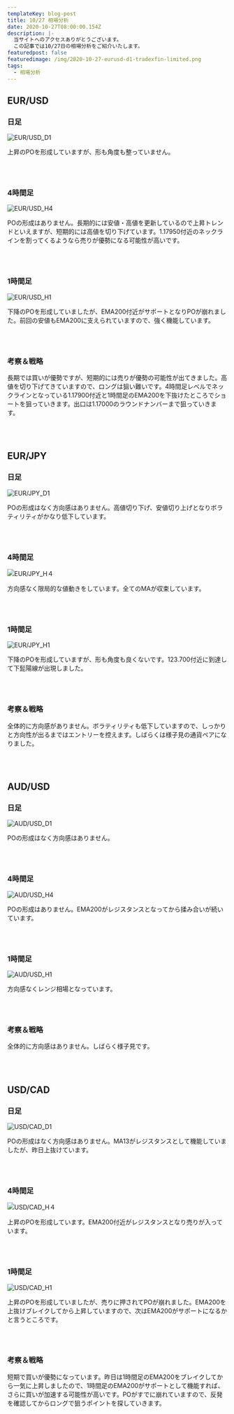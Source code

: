 ```yaml
---
templateKey: blog-post
title: 10/27 相場分析
date: 2020-10-27T08:00:00.154Z
description: |-
  当サイトへのアクセスありがとうございます。
  この記事では10/27日の相場分析をご紹介いたします。
featuredpost: false
featuredimage: /img/2020-10-27-eurusd-d1-tradexfin-limited.png
tags:
  - 相場分析
---
```

## EUR/USD

### 日足

![EUR/USD_D1](/img/2020-10-27-eurusd-d1-tradexfin-limited.png)

上昇のPOを形成していますが、形も角度も整っていません。

<br/>
<br/>

### 4時間足

![EUR/USD_H4](/img/2020-10-27-eurusd-h4-tradexfin-limited.png)

POの形成はありません。長期的には安値・高値を更新しているので上昇トレンドといえますが、短期的には高値を切り下げています。1.17950付近のネックラインを割ってくるようなら売りが優勢になる可能性が高いです。

<br/>
<br/>

### 1時間足

![EUR/USD_H1](/img/2020-10-27-eurusd-h1-tradexfin-limited.png)

下降のPOを形成していましたが、EMA200付近がサポートとなりPOが崩れました。前回の安値もEMA200に支えられていますので、強く機能しています。

<br/>
<br/>

### 考察＆戦略

長期では買いが優勢ですが、短期的には売りが優勢の可能性が出てきました。高値を切り下げてきていますので、ロングは狙い難いです。4時間足レベルでネックラインとなっている1.17900付近と1時間足のEMA200を下抜けたところでショートを狙っていきます。出口は1.17000のラウンドナンバーまで狙っていきます。

<br/>
<br/>

## EUR/JPY

### 日足

![EUR/JPY_D1](/img/2020-10-27-eurjpy-d1-tradexfin-limited.png)

POの形成はなく方向感はありません。高値切り下げ、安値切り上げとなりボラティリティがかなり低下しています。

<br/>
<br/>

### 4時間足

![EUR/JPY_H４](/img/2020-10-27-eurjpy-h4-tradexfin-limited.png)

方向感なく限局的な値動きをしています。全てのMAが収束しています。

<br/>
<br/>

### 1時間足

![EUR/JPY_H1](/img/2020-10-27-eurjpy-h1-tradexfin-limited.png)

下降のPOを形成していますが、形も角度も良くないです。123.700付近に到達して下髭陽線が出現しました。

<br/>
<br/>

### 考察＆戦略

全体的に方向感がありません。ボラティリティも低下していますので、しっかりと方向性が出るまではエントリーを控えます。しばらくは様子見の通貨ペアになりました。

<br/>
<br/>

## AUD/USD

### 日足

![AUD/USD_D1](/img/2020-10-27-audusd-d1-tradexfin-limited.png)

POの形成はなく方向感はありません。

<br/>
<br/>

### 4時間足

![AUD/USD_H4](/img/2020-10-27-audusd-h4-tradexfin-limited.png)

POの形成はありません。EMA200がレジスタンスとなってから揉み合いが続いています。

<br/>
<br/>

### 1時間足

![AUD/USD_H1](/img/2020-10-27-audusd-h1-tradexfin-limited.png)

方向感なくレンジ相場となっています。

<br/>
<br/>

### 考察＆戦略

全体的に方向感はありません。しばらく様子見です。

<br/>
<br/>

## USD/CAD

### 日足

![USD/CAD_D1](/img/2020-10-27-usdcad-d1-tradexfin-limited.png)

POの形成はなく方向感はありません。MA13がレジスタンスとして機能していましたが、昨日上抜けています。

<br/>
<br/>

### 4時間足

![USD/CAD_H４](/img/2020-10-27-usdcad-h4-tradexfin-limited.png)

上昇のPOを形成しています。EMA200付近がレジスタンスとなり売りが入っています。

<br/>
<br/>

### 1時間足

![USD/CAD_H1](/img/2020-10-27-usdcad-h1-tradexfin-limited.png)

上昇のPOを形成していましたが、売りに押されてPOが崩れました。EMA200を上抜けブレイクしてから上昇していますので、次はEMA200がサポートになるかと言うところです。

<br/>
<br/>

### 考察＆戦略

短期で買いが優勢になっています。昨日は1時間足のEMA200をブレイクしてから一気に上昇しましたので、1時間足のEMA200がサポートとして機能すれば、さらに買いが加速する可能性が高いです。POがすでに崩れていますので、反発を確認してからロングで狙うポイントを探していきます。

